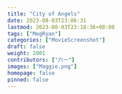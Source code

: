```yaml
---
title: "City of Angels"
date: 2023-08-03T23:06:31
lastmod: 2023-08-03T23:18:36+08:00
tags: ["MegRyan"]
categories: ["MovieScreenshot"]
draft: false
weight: 2001
contributors: ["六一"]
images: ["Maggie.png"]
homepage: false
pinned: false
---
```

